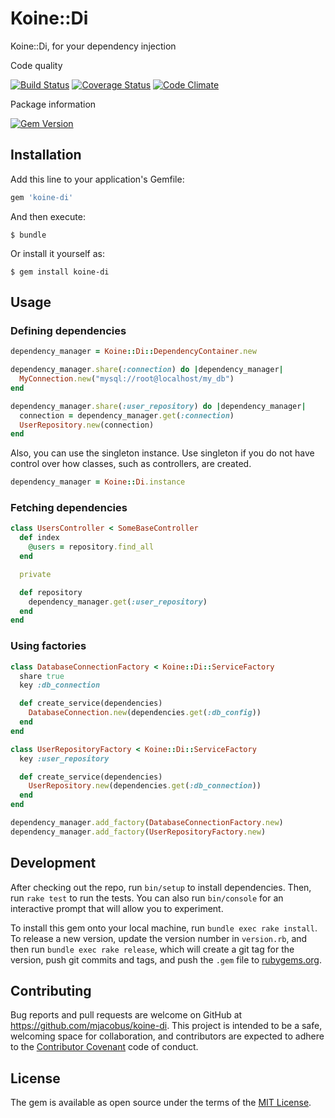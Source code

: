 # Koine::Di

Koine::Di, for your dependency injection

Code quality

[![Build Status](https://travis-ci.org/mjacobus/koine-di.svg)](https://travis-ci.org/mjacobus/koine-di)
[![Coverage Status](https://coveralls.io/repos/github/mjacobus/koine-di/badge.svg?branch=master)](https://coveralls.io/github/mjacobus/koine-di?branch=master)
[![Code Climate](https://codeclimate.com/github/mjacobus/koine-di/badges/gpa.svg)](https://codeclimate.com/github/mjacobus/koine-di)

Package information

[![Gem Version](https://badge.fury.io/rb/koine-di.svg)](https://badge.fury.io/rb/koine-di)

## Installation

Add this line to your application's Gemfile:

```ruby
gem 'koine-di'
```

And then execute:

    $ bundle

Or install it yourself as:

    $ gem install koine-di

## Usage

### Defining dependencies

```ruby
dependency_manager = Koine::Di::DependencyContainer.new

dependency_manager.share(:connection) do |dependency_manager|
  MyConnection.new("mysql://root@localhost/my_db")
end

dependency_manager.share(:user_repository) do |dependency_manager|
  connection = dependency_manager.get(:connection)
  UserRepository.new(connection)
end
```

Also, you can use the singleton instance. Use singleton if you do not have
control over how classes, such as controllers, are created.

```ruby
dependency_manager = Koine::Di.instance
```

### Fetching dependencies
```ruby
class UsersController < SomeBaseController
  def index
    @users = repository.find_all
  end

  private

  def repository
    dependency_manager.get(:user_repository)
  end
end
```

### Using factories

```ruby
class DatabaseConnectionFactory < Koine::Di::ServiceFactory
  share true
  key :db_connection

  def create_service(dependencies)
    DatabaseConnection.new(dependencies.get(:db_config))
  end
end

class UserRepositoryFactory < Koine::Di::ServiceFactory
  key :user_repository

  def create_service(dependencies)
    UserRepository.new(dependencies.get(:db_connection))
  end
end

dependency_manager.add_factory(DatabaseConnectionFactory.new)
dependency_manager.add_factory(UserRepositoryFactory.new)
```

## Development

After checking out the repo, run `bin/setup` to install dependencies. Then, run `rake test` to run the tests. You can also run `bin/console` for an interactive prompt that will allow you to experiment.

To install this gem onto your local machine, run `bundle exec rake install`. To release a new version, update the version number in `version.rb`, and then run `bundle exec rake release`, which will create a git tag for the version, push git commits and tags, and push the `.gem` file to [rubygems.org](https://rubygems.org).

## Contributing

Bug reports and pull requests are welcome on GitHub at https://github.com/mjacobus/koine-di. This project is intended to be a safe, welcoming space for collaboration, and contributors are expected to adhere to the [Contributor Covenant](contributor-covenant.org) code of conduct.


## License

The gem is available as open source under the terms of the [MIT License](http://opensource.org/licenses/MIT).

